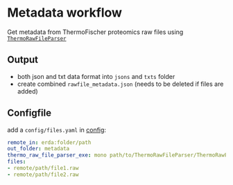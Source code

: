 # Metadata workflow

Get metadata from ThermoFischer proteomics raw files using
[`ThermoRawFileParser`](https://github.com/compomics/ThermoRawFileParser)

## Output

- both json and txt data format into `jsons` and `txts` folder
- create combined `rawfile_metadata.json` (needs to be deleted if files are added)


## Configfile

add a `config/files.yaml` in [config](config):

```yaml
remote_in: erda:folder/path
out_folder: metadata
thermo_raw_file_parser_exe: mono path/to/ThermoRawFileParser/ThermoRawFileParser.exe
files:
- remote/path/file1.raw
- remote/path/file2.raw
```